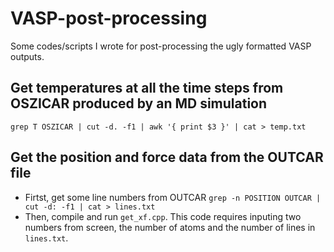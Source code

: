 # VASP-post-processing
Some codes/scripts I wrote for post-processing the ugly formatted VASP outputs.

## Get temperatures at all the time steps from OSZICAR produced by an MD simulation
`grep T OSZICAR | cut -d. -f1 | awk '{ print $3 }' | cat > temp.txt` 

## Get the position and force data from the OUTCAR file
* Firtst, get some line numbers from OUTCAR
`grep -n POSITION OUTCAR | cut -d: -f1 | cat > lines.txt`
* Then, compile and run `get_xf.cpp`. This code requires inputing two numbers from screen, the number of atoms and the number of lines in `lines.txt`.

